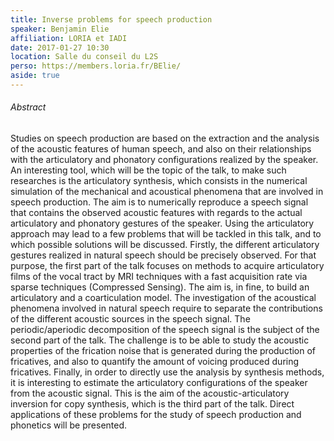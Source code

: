 ```yaml
---
title: Inverse problems for speech production
speaker: Benjamin Elie
affiliation: LORIA et IADI
date: 2017-01-27 10:30
location: Salle du conseil du L2S
perso: https://members.loria.fr/BElie/
aside: true
---
```


###### Abstract
Studies on speech production are based on the extraction and the
analysis of the acoustic features of human speech, and also on their
relationships with the articulatory and phonatory configurations
realized by the speaker. An interesting tool, which will be the topic
of the talk, to make such researches is the articulatory synthesis,
which consists in the numerical simulation of the mechanical and
acoustical phenomena that are involved in speech production. The aim
is to numerically reproduce a speech signal that contains the observed
acoustic features with regards to the actual articulatory and
phonatory gestures of the speaker. Using the articulatory approach may
lead to a few problems that will be tackled in this talk, and to which
possible solutions will be discussed. Firstly, the different
articulatory gestures realized in natural speech should be precisely
observed. For that purpose, the first part of the talk focuses on
methods to acquire articulatory films of the vocal tract by MRI
techniques with a fast acquisition rate via sparse techniques
(Compressed Sensing). The aim is, in fine, to build an articulatory
and a coarticulation model. The investigation of the acoustical
phenomena involved in natural speech require to separate the
contributions of the different acoustic sources in the speech signal.
The periodic/aperiodic decomposition of the speech signal is the
subject of the second part of the talk. The challenge is to be able to
study the acoustic properties of the frication noise that is generated
during the production of fricatives, and also to quantify the amount
of voicing produced during fricatives. Finally, in order to directly
use the analysis by synthesis methods, it is interesting to estimate
the articulatory configurations of the speaker from the acoustic
signal. This is the aim of the acoustic-articulatory inversion for
copy synthesis, which is the third part of the talk. Direct
applications of these problems for the study of speech production and
phonetics will be presented.